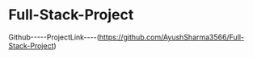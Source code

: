 # Full-Stack-Project
Github-----ProjectLink----(https://github.com/AyushSharma3566/Full-Stack-Project)
